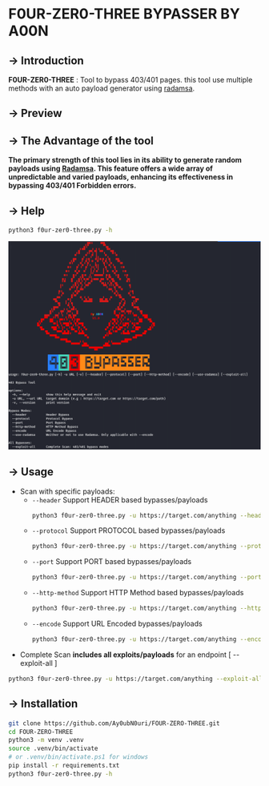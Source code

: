 # F0UR-ZER0-THREE BYPASSER BY A00N

## -> Introduction

**F0UR-ZER0-THREE** : Tool to bypass 403/401 pages. this tool use multiple methods with an auto payload generator using [radamsa](https://gitlab.com/akihe/radamsa).

## -> Preview

## -> The Advantage of the tool

**The primary strength of this tool lies in its ability to generate random payloads using [Radamsa](https://gitlab.com/akihe/radamsa). This feature offers a wide array of unpredictable and varied payloads, enhancing its effectiveness in bypassing 403/401 Forbidden errors.**

## -> Help

```bash
python3 f0ur-zer0-three.py -h
```

![preview](./images/preview.png)

## -> Usage

- Scan with specific payloads:
  - `--header` Support HEADER based bypasses/payloads
    ```bash
    python3 f0ur-zer0-three.py -u https://target.com/anything --header
    ```
  - `--protocol` Support PROTOCOL based bypasses/payloads
    ```bash
    python3 f0ur-zer0-three.py -u https://target.com/anything --protocol
    ```
  - `--port` Support PORT based bypasses/payloads
    ```bash
    python3 f0ur-zer0-three.py -u https://target.com/anything --port
    ```
  - `--http-method` Support HTTP Method based bypasses/payloads
    ```bash
    python3 f0ur-zer0-three.py -u https://target.com/anything --http-method
    ```
  - `--encode` Support URL Encoded bypasses/payloads
    ```bash
    python3 f0ur-zer0-three.py -u https://target.com/anything --encode
    ```
- Complete Scan **includes all exploits/payloads** for an endpoint [ --exploit-all ]

```bash
python3 f0ur-zer0-three.py -u https://target.com/anything --exploit-all
```

## -> Installation

```bash
git clone https://github.com/Ay0ubN0uri/FOUR-ZERO-THREE.git
cd FOUR-ZERO-THREE
python3 -m venv .venv
source .venv/bin/activate
# or .venv/bin/activate.ps1 for windows
pip install -r requirements.txt
python3 f0ur-zer0-three.py -h
```
